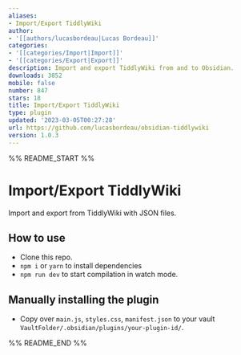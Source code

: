 ```yaml
---
aliases:
- Import/Export TiddlyWiki
author:
- '[[authors/lucasbordeau|Lucas Bordeau]]'
categories:
- '[[categories/Import|Import]]'
- '[[categories/Export|Export]]'
description: Import and export TiddlyWiki from and to Obsidian.
downloads: 3852
mobile: false
number: 847
stars: 18
title: Import/Export TiddlyWiki
type: plugin
updated: '2023-03-05T00:27:28'
url: https://github.com/lucasbordeau/obsidian-tiddlywiki
version: 1.0.3
---
```


%% README_START %%

# Import/Export TiddlyWiki 

Import and export from TiddlyWiki with JSON files.


## How to use

- Clone this repo.
- `npm i` or `yarn` to install dependencies
- `npm run dev` to start compilation in watch mode.

## Manually installing the plugin

- Copy over `main.js`, `styles.css`, `manifest.json` to your vault `VaultFolder/.obsidian/plugins/your-plugin-id/`.


%% README_END %%
